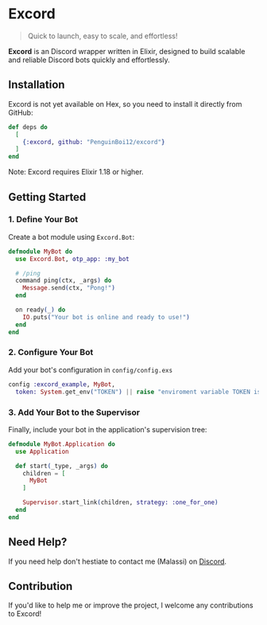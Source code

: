 # Excord

> Quick to launch, easy to scale, and effortless!

**Excord** is an Discord wrapper written in Elixir, designed to build scalable and reliable Discord bots quickly and effortlessly.

## Installation

Excord is not yet available on Hex, so you need to install it directly from GitHub:

```elixir
def deps do
  [
    {:excord, github: "PenguinBoi12/excord"}
  ]
end
```

Note: Excord requires Elixir 1.18 or higher.

## Getting Started
### 1. Define Your Bot 
Create a bot module using `Excord.Bot`:

```elixir
defmodule MyBot do
  use Excord.Bot, otp_app: :my_bot

  # /ping
  command ping(ctx, _args) do
    Message.send(ctx, "Pong!")
  end

  on ready(_) do
    IO.puts("Your bot is online and ready to use!")
  end
end
```

### 2. Configure Your Bot
Add your bot's configuration in `config/config.exs`
```elixir
config :excord_example, MyBot,
  token: System.get_env("TOKEN") || raise "enviroment variable TOKEN is missing"
```
### 3. Add Your Bot to the Supervisor
Finally, include your bot in the application's supervision tree:
```elixir
defmodule MyBot.Application do
  use Application

  def start(_type, _args) do
    children = [
      MyBot
    ]

    Supervisor.start_link(children, strategy: :one_for_one)
  end
end
```

## Need Help?
If you need help don't hestiate to contact me (Malassi) on [Discord](https://discord.gg/FzgwHD7Am3).

## Contribution
If you'd like to help me or improve the project, I welcome any contributions to Excord! 